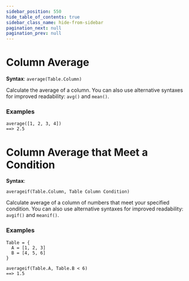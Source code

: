 ```yaml
---
sidebar_position: 550
hide_table_of_contents: true
sidebar_class_name: hide-from-sidebar
pagination_next: null
pagination_prev: null
---
```


# Column Average

**Syntax**:
`average(Table.Column)`

Calculate the average of a column. You can also use alternative syntaxes for improved readability: `avg()` and `mean()`.

### Examples

```deci live
average([1, 2, 3, 4])
==> 2.5
```

# Column Average that Meet a Condition

**Syntax**:

`averageif(Table.Column, Table Column Condition)`

Calculate average of a column of numbers that meet your specified condition. You can also use alternative syntaxes for improved readability: `avgif()` and `meanif()`.

### Examples

```deci live
Table = {
  A = [1, 2, 3]
  B = [4, 5, 6]
}

averageif(Table.A, Table.B < 6)
==> 1.5
```
